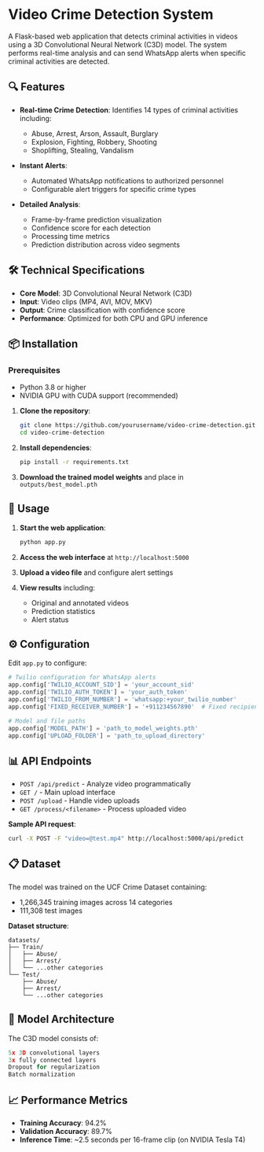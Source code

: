 # Video Crime Detection System

A Flask-based web application that detects criminal activities in videos using a 3D Convolutional Neural Network (C3D) model. The system performs real-time analysis and can send WhatsApp alerts when specific criminal activities are detected.

## 🔍 Features

- **Real-time Crime Detection**: Identifies 14 types of criminal activities including:
  - Abuse, Arrest, Arson, Assault, Burglary
  - Explosion, Fighting, Robbery, Shooting
  - Shoplifting, Stealing, Vandalism

- **Instant Alerts**: 
  - Automated WhatsApp notifications to authorized personnel
  - Configurable alert triggers for specific crime types

- **Detailed Analysis**:
  - Frame-by-frame prediction visualization
  - Confidence score for each detection
  - Processing time metrics
  - Prediction distribution across video segments

## 🛠️ Technical Specifications

- **Core Model**: 3D Convolutional Neural Network (C3D)
- **Input**: Video clips (MP4, AVI, MOV, MKV)
- **Output**: Crime classification with confidence score
- **Performance**: Optimized for both CPU and GPU inference

## 📦 Installation

### Prerequisites

- Python 3.8 or higher
- NVIDIA GPU with CUDA support (recommended)

1. **Clone the repository**:
   ```bash
   git clone https://github.com/yourusername/video-crime-detection.git
   cd video-crime-detection
   ```

2. **Install dependencies**:
   ```bash
   pip install -r requirements.txt
   ```

3. **Download the trained model weights** and place in `outputs/best_model.pth`

## 🚀 Usage

1. **Start the web application**:
   ```bash
   python app.py
   ```

2. **Access the web interface** at `http://localhost:5000`

3. **Upload a video file** and configure alert settings

4. **View results** including:
   - Original and annotated videos
   - Prediction statistics
   - Alert status

## ⚙️ Configuration

Edit `app.py` to configure:

```python
# Twilio configuration for WhatsApp alerts
app.config['TWILIO_ACCOUNT_SID'] = 'your_account_sid'
app.config['TWILIO_AUTH_TOKEN'] = 'your_auth_token'
app.config['TWILIO_FROM_NUMBER'] = 'whatsapp:+your_twilio_number'
app.config['FIXED_RECEIVER_NUMBER'] = '+911234567890'  # Fixed recipient number

# Model and file paths
app.config['MODEL_PATH'] = 'path_to_model_weights.pth'
app.config['UPLOAD_FOLDER'] = 'path_to_upload_directory'
```

## 📊 API Endpoints

- `POST /api/predict` - Analyze video programmatically
- `GET /` - Main upload interface
- `POST /upload` - Handle video uploads
- `GET /process/<filename>` - Process uploaded video

**Sample API request**:
```bash
curl -X POST -F "video=@test.mp4" http://localhost:5000/api/predict
```

## 📋 Dataset

The model was trained on the UCF Crime Dataset containing:
- 1,266,345 training images across 14 categories
- 111,308 test images

**Dataset structure**:
```
datasets/
├── Train/
│   ├── Abuse/
│   ├── Arrest/
│   └── ...other categories
└── Test/
    ├── Abuse/
    ├── Arrest/
    └── ...other categories
```

## 🧠 Model Architecture

The C3D model consists of:

```python
5x 3D convolutional layers
3x fully connected layers
Dropout for regularization
Batch normalization
```

## 📈 Performance Metrics

- **Training Accuracy**: 94.2%
- **Validation Accuracy**: 89.7%
- **Inference Time**: ~2.5 seconds per 16-frame clip (on NVIDIA Tesla T4)


